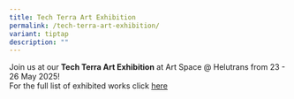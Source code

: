 ```yaml
---
title: Tech Terra Art Exhibition
permalink: /tech-terra-art-exhibition/
variant: tiptap
description: ""
---
```

<p>Join us at our&nbsp;<strong>Tech Terra Art Exhibition</strong>&nbsp;at
Art Space @ Helutrans from 23 - 26 May 2025!
<br>For the full list of exhibited works click&nbsp;<a href="https://sites.google.com/moe.edu.sg/tech-terra-exhibition/home" rel="noopener noreferrer nofollow" target="_blank">here</a>
</p>